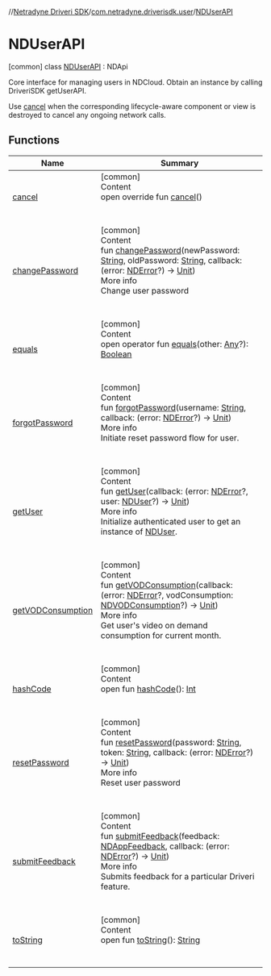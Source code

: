 //[Netradyne Driveri SDK](../../index.md)/[com.netradyne.driverisdk.user](../index.md)/[NDUserAPI](index.md)



# NDUserAPI  
 [common] class [NDUserAPI](index.md) : NDApi

Core interface for managing users in NDCloud. Obtain an instance by calling DriveriSDK getUserAPI.



Use [cancel](cancel.md) when the corresponding lifecycle-aware component or view is destroyed to cancel any ongoing network calls.

   


## Functions  
  
|  Name|  Summary| 
|---|---|
| <a name="com.netradyne.driverisdk.user/NDUserAPI/cancel/#/PointingToDeclaration/"></a>[cancel](cancel.md)| <a name="com.netradyne.driverisdk.user/NDUserAPI/cancel/#/PointingToDeclaration/"></a>[common]  <br>Content  <br>open override fun [cancel](cancel.md)()  <br><br><br>
| <a name="com.netradyne.driverisdk.user/NDUserAPI/changePassword/#kotlin.String#kotlin.String#kotlin.Function1[com.netradyne.driverisdk.NDError?,kotlin.Unit]/PointingToDeclaration/"></a>[changePassword](change-password.md)| <a name="com.netradyne.driverisdk.user/NDUserAPI/changePassword/#kotlin.String#kotlin.String#kotlin.Function1[com.netradyne.driverisdk.NDError?,kotlin.Unit]/PointingToDeclaration/"></a>[common]  <br>Content  <br>fun [changePassword](change-password.md)(newPassword: [String](https://kotlinlang.org/api/latest/jvm/stdlib/kotlin/-string/index.html), oldPassword: [String](https://kotlinlang.org/api/latest/jvm/stdlib/kotlin/-string/index.html), callback: (error: [NDError](../../com.netradyne.driverisdk/-n-d-error/index.md)?) -> [Unit](https://kotlinlang.org/api/latest/jvm/stdlib/kotlin/-unit/index.html))  <br>More info  <br>Change user password  <br><br><br>
| <a name="kotlin/Any/equals/#kotlin.Any?/PointingToDeclaration/"></a>[equals](../../com.netradyne.driverisdk.video/-n-d-video-a-p-i/index.md#%5Bkotlin%2FAny%2Fequals%2F%23kotlin.Any%3F%2FPointingToDeclaration%2F%5D%2FFunctions%2F106651406)| <a name="kotlin/Any/equals/#kotlin.Any?/PointingToDeclaration/"></a>[common]  <br>Content  <br>open operator fun [equals](../../com.netradyne.driverisdk.video/-n-d-video-a-p-i/index.md#%5Bkotlin%2FAny%2Fequals%2F%23kotlin.Any%3F%2FPointingToDeclaration%2F%5D%2FFunctions%2F106651406)(other: [Any](https://kotlinlang.org/api/latest/jvm/stdlib/kotlin/-any/index.html)?): [Boolean](https://kotlinlang.org/api/latest/jvm/stdlib/kotlin/-boolean/index.html)  <br><br><br>
| <a name="com.netradyne.driverisdk.user/NDUserAPI/forgotPassword/#kotlin.String#kotlin.Function1[com.netradyne.driverisdk.NDError?,kotlin.Unit]/PointingToDeclaration/"></a>[forgotPassword](forgot-password.md)| <a name="com.netradyne.driverisdk.user/NDUserAPI/forgotPassword/#kotlin.String#kotlin.Function1[com.netradyne.driverisdk.NDError?,kotlin.Unit]/PointingToDeclaration/"></a>[common]  <br>Content  <br>fun [forgotPassword](forgot-password.md)(username: [String](https://kotlinlang.org/api/latest/jvm/stdlib/kotlin/-string/index.html), callback: (error: [NDError](../../com.netradyne.driverisdk/-n-d-error/index.md)?) -> [Unit](https://kotlinlang.org/api/latest/jvm/stdlib/kotlin/-unit/index.html))  <br>More info  <br>Initiate reset password flow for user.  <br><br><br>
| <a name="com.netradyne.driverisdk.user/NDUserAPI/getUser/#kotlin.Function2[com.netradyne.driverisdk.NDError?,com.netradyne.driverisdk.user.NDUser?,kotlin.Unit]/PointingToDeclaration/"></a>[getUser](get-user.md)| <a name="com.netradyne.driverisdk.user/NDUserAPI/getUser/#kotlin.Function2[com.netradyne.driverisdk.NDError?,com.netradyne.driverisdk.user.NDUser?,kotlin.Unit]/PointingToDeclaration/"></a>[common]  <br>Content  <br>fun [getUser](get-user.md)(callback: (error: [NDError](../../com.netradyne.driverisdk/-n-d-error/index.md)?, user: [NDUser](../-n-d-user/index.md)?) -> [Unit](https://kotlinlang.org/api/latest/jvm/stdlib/kotlin/-unit/index.html))  <br>More info  <br>Initialize authenticated user to get an instance of [NDUser](../-n-d-user/index.md).  <br><br><br>
| <a name="com.netradyne.driverisdk.user/NDUserAPI/getVODConsumption/#kotlin.Function2[com.netradyne.driverisdk.NDError?,com.netradyne.driverisdk.user.NDVODConsumption?,kotlin.Unit]/PointingToDeclaration/"></a>[getVODConsumption](get-v-o-d-consumption.md)| <a name="com.netradyne.driverisdk.user/NDUserAPI/getVODConsumption/#kotlin.Function2[com.netradyne.driverisdk.NDError?,com.netradyne.driverisdk.user.NDVODConsumption?,kotlin.Unit]/PointingToDeclaration/"></a>[common]  <br>Content  <br>fun [getVODConsumption](get-v-o-d-consumption.md)(callback: (error: [NDError](../../com.netradyne.driverisdk/-n-d-error/index.md)?, vodConsumption: [NDVODConsumption](../-n-d-v-o-d-consumption/index.md)?) -> [Unit](https://kotlinlang.org/api/latest/jvm/stdlib/kotlin/-unit/index.html))  <br>More info  <br>Get user's video on demand consumption for current month.  <br><br><br>
| <a name="kotlin/Any/hashCode/#/PointingToDeclaration/"></a>[hashCode](../../com.netradyne.driverisdk.video/-n-d-video-a-p-i/index.md#%5Bkotlin%2FAny%2FhashCode%2F%23%2FPointingToDeclaration%2F%5D%2FFunctions%2F106651406)| <a name="kotlin/Any/hashCode/#/PointingToDeclaration/"></a>[common]  <br>Content  <br>open fun [hashCode](../../com.netradyne.driverisdk.video/-n-d-video-a-p-i/index.md#%5Bkotlin%2FAny%2FhashCode%2F%23%2FPointingToDeclaration%2F%5D%2FFunctions%2F106651406)(): [Int](https://kotlinlang.org/api/latest/jvm/stdlib/kotlin/-int/index.html)  <br><br><br>
| <a name="com.netradyne.driverisdk.user/NDUserAPI/resetPassword/#kotlin.String#kotlin.String#kotlin.Function1[com.netradyne.driverisdk.NDError?,kotlin.Unit]/PointingToDeclaration/"></a>[resetPassword](reset-password.md)| <a name="com.netradyne.driverisdk.user/NDUserAPI/resetPassword/#kotlin.String#kotlin.String#kotlin.Function1[com.netradyne.driverisdk.NDError?,kotlin.Unit]/PointingToDeclaration/"></a>[common]  <br>Content  <br>fun [resetPassword](reset-password.md)(password: [String](https://kotlinlang.org/api/latest/jvm/stdlib/kotlin/-string/index.html), token: [String](https://kotlinlang.org/api/latest/jvm/stdlib/kotlin/-string/index.html), callback: (error: [NDError](../../com.netradyne.driverisdk/-n-d-error/index.md)?) -> [Unit](https://kotlinlang.org/api/latest/jvm/stdlib/kotlin/-unit/index.html))  <br>More info  <br>Reset user password  <br><br><br>
| <a name="com.netradyne.driverisdk.user/NDUserAPI/submitFeedback/#com.netradyne.driverisdk.feedback.NDAppFeedback#kotlin.Function1[com.netradyne.driverisdk.NDError?,kotlin.Unit]/PointingToDeclaration/"></a>[submitFeedback](submit-feedback.md)| <a name="com.netradyne.driverisdk.user/NDUserAPI/submitFeedback/#com.netradyne.driverisdk.feedback.NDAppFeedback#kotlin.Function1[com.netradyne.driverisdk.NDError?,kotlin.Unit]/PointingToDeclaration/"></a>[common]  <br>Content  <br>fun [submitFeedback](submit-feedback.md)(feedback: [NDAppFeedback](../../com.netradyne.driverisdk.feedback/-n-d-app-feedback/index.md), callback: (error: [NDError](../../com.netradyne.driverisdk/-n-d-error/index.md)?) -> [Unit](https://kotlinlang.org/api/latest/jvm/stdlib/kotlin/-unit/index.html))  <br>More info  <br>Submits feedback for a particular Driveri feature.  <br><br><br>
| <a name="kotlin/Any/toString/#/PointingToDeclaration/"></a>[toString](../../com.netradyne.driverisdk.video/-n-d-video-a-p-i/index.md#%5Bkotlin%2FAny%2FtoString%2F%23%2FPointingToDeclaration%2F%5D%2FFunctions%2F106651406)| <a name="kotlin/Any/toString/#/PointingToDeclaration/"></a>[common]  <br>Content  <br>open fun [toString](../../com.netradyne.driverisdk.video/-n-d-video-a-p-i/index.md#%5Bkotlin%2FAny%2FtoString%2F%23%2FPointingToDeclaration%2F%5D%2FFunctions%2F106651406)(): [String](https://kotlinlang.org/api/latest/jvm/stdlib/kotlin/-string/index.html)  <br><br><br>

